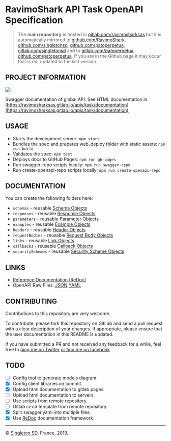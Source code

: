 # RavimoShark API Task OpenAPI Specification

> The **main repository** is hosted in [gitlab.com/ravimosharksas](https://gitlab.com/ravimosharksas/apis/task/documentation.git) but it is automatically mirrored to [github.com/RavimoShark](https://github.com/RavimoShark/apis-task-documentation.git), [github.com/singletonsd](https://github.com/singletonsd/ravimoshark-apis-task-documentation.git), [github.com/patoperpetua](https://github.com/patoperpetua/ravimoshark-apis-task-documentation.git), [gitlab.com/singletonsd](https://gitlab.com/singletonsd/ravimosharksas/apis/task/documentation.git) and to [gitlab.com/patoperpetua](https://gitlab.com/patoperpetua/ravimoshark-apis-task-documentation.git), [github.com/patoperpetua](https://github.com/patoperpetua/ravimoshark-apis-task-documentation.git). If you are in the Github page it may occur that is not updated to the last version.

## PROJECT INFORMATION

<img src="http://online.swagger.io/validator?url=https://ravimosharksas.gitlab.io/apis/task/documentation/openapi.json">

Swagger documentation of global API. See HTML documentation in
[https://ravimosharksas.gitlab.io/apis/task/documentation](https://ravimosharksas.gitlab.io/apis/task/documentation)

## USAGE

- Starts the development server: `npm start`
- Bundles the spec and prepares web_deploy folder with static assets: `npm run build`
- Validates the spec: `npm test`
- Deploys docs to GitHub Pages: `npm run gh-pages`
- Run swagger-repo scripts locally: `npm run swagger-repo`
- Run create-openapi-repo scripts locally: `npm run create-openapi-repo`

## DOCUMENTATION

You can create the following folders here:

- `schemas` - reusable [Schema Objects](https://github.com/OAI/OpenAPI-Specification/blob/master/versions/3.0.0.md#schemaObject)
- `responses` - reusable [Response Objects](https://github.com/OAI/OpenAPI-Specification/blob/master/versions/3.0.0.md#responseObject)
- `parameters` - reusable [Parameter Objects](https://github.com/OAI/OpenAPI-Specification/blob/master/versions/3.0.0.md#parameterObject)
- `examples` - reusable [Example Objects](https://github.com/OAI/OpenAPI-Specification/blob/master/versions/3.0.0.md#exampleObject)
- `headers` - reusable [Header Objects](https://github.com/OAI/OpenAPI-Specification/blob/master/versions/3.0.0.md#headerObject)
- `requestBodies` - reusable [Request Body Objects](https://github.com/OAI/OpenAPI-Specification/blob/master/versions/3.0.0.md#requestBodyObject)
- `links` - reusable [Link Objects](https://github.com/OAI/OpenAPI-Specification/blob/master/versions/3.0.0.md#linkObject)
- `callbacks` - reusable [Callback Objects](https://github.com/OAI/OpenAPI-Specification/blob/master/versions/3.0.0.md#callbackObject)
- `securitySchemes` - reusable [Security Scheme Objects](https://github.com/OAI/OpenAPI-Specification/blob/master/versions/3.0.0.md#securitySchemeObject)

## LINKS

- [Reference Documentation (ReDoc)](https://ravimosharksas.github.io/apis/task/documentation)
- OpenAPI Raw Files: [JSON](https://ravimosharksas.gitlab.io/apis/task/documentation/openapi.json) [YAML](https://ravimosharksas.gitlab.io/apis/task/documentation/openapi.yaml)

## CONTRIBUTING

Contributions to this repository are very welcome.

To contribute, please fork this repository on GitLab and send a pull request with a clear description of your changes. If appropriate, please ensure that the user documentation in this README is updated.

If you have submitted a PR and not received any feedback for a while, feel free to [ping me on Twitter](https://twitter.com/patoperpetua) [or find me on facebook](https://www.facebook.com/pato.arg)

## TODO

- [ ] Config tool to generate models diagram.
- [X] Config client libraries on commit.
- [X] Upload html documentation to gitlab pages.
- [ ] Upload html documentation to servers.
- [ ] Use scripts from remote repository.
- [ ] Gitlab ci-cd template from remote repository.
- [X] Split swagger.yaml into multiple files.
- [X] Use [ReDoc](https://github.com/Redocly/redoc) documentation framework.

----------------------

© [Singleton SD](http://www.singletonsd.com), France, 2019.
